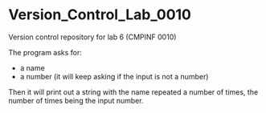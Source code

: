 # Version_Control_Lab_0010
Version control repository for lab 6 (CMPINF 0010)

The program asks for:
- a name
- a number (it will keep asking if the input is not a number)

Then it will print out a string with the name repeated a number of times, the number of times being the input number.
